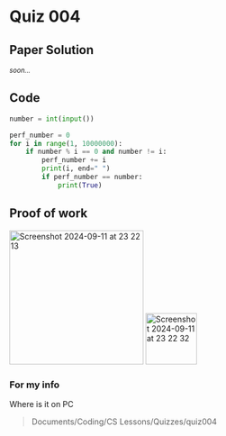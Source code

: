 # Quiz 004

## Paper Solution
<sub> _soon..._ </sub>

## Code
```.py
number = int(input())

perf_number = 0
for i in range(1, 10000000):
    if number % i == 0 and number != i:
        perf_number += i
        print(i, end=" ")
        if perf_number == number:
            print(True)
```

## Proof of work
<img width="238" alt="Screenshot 2024-09-11 at 23 22 13" src="https://github.com/user-attachments/assets/9e497984-5a05-43d3-9607-1678ba912a80">
<img width="91" alt="Screenshot 2024-09-11 at 23 22 32" src="https://github.com/user-attachments/assets/bf0d55d5-0e5d-49ae-855f-e00ecd8a6ff0">


### For my info
Where is it on PC
>Documents/Coding/CS Lessons/Quizzes/quiz004
